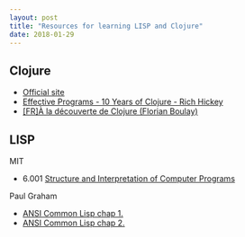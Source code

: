 ```yaml
---
layout: post
title: "Resources for learning LISP and Clojure"
date: 2018-01-29
---
```


## Clojure

- [Official site](https://clojure.org/)
- [Effective Programs - 10 Years of Clojure - Rich Hickey](https://www.youtube.com/watch?v=2V1FtfBDsLU)
- [[FR]À la découverte de Clojure (Florian Boulay)](https://www.youtube.com/watch?v=z_KWmzs-j70)

## LISP

MIT

- 6.001 [Structure and Interpretation of Computer Programs](https://ocw.mit.edu/courses/electrical-engineering-and-computer-science/6-001-structure-and-interpretation-of-computer-programs-spring-2005/)

Paul Graham

- [ANSI Common Lisp chap 1.](https://sep.yimg.com/ty/cdn/paulgraham/acl1.txt)
- [ANSI Common Lisp chap 2.](https://sep.yimg.com/ty/cdn/paulgraham/acl2.txt)
